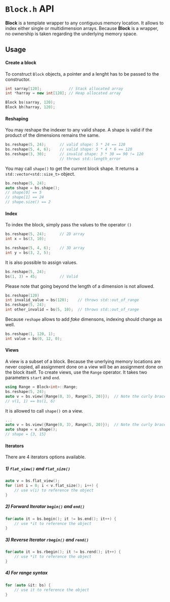 # `Block.h` API

**Block** is a template wrapper to any contiguous memory location. It allows to index either single or multidimension arrays.
Because **Block** is a wrapper, no ownership is taken regarding the underlying memory space.

## Usage

#### Create a block

To construct `Block` objects, a pointer and a lenght has to be passed to the constructor.

```cpp
int sarray[120];            // Stack allocated array
int *harray = new int[120]; // Heap allocated array

Block bs(sarray, 120);
Block bh(harray, 120);
```

#### Reshaping

You may reshape the indexer to any valid shape. A shape is valid if the product of the dimensions remains the same.

```cpp
bs.reshape(5, 24);      // valid shape: 5 * 24 == 120
bs.reshape(5, 4, 6);    // valid shape: 5 * 4 * 6 == 120
bs.reshape(3, 30);      // invalid shape: 3 * 30 == 90 != 120
                        // throws std::length_error
```

You may call `shape()` to get the current block shape. It returns a `std::vector<std::size_t>` object.

```cpp
bs.reshape(5, 24);
auto shape = bs.shape();
// shape[0] == 5
// shape[1] == 24
// shape.size() == 2
```

#### Index

To index the block, simply pass the values to the operator `()`

```cpp
bs.reshape(5, 24);      // 2D array
int x = bs(3, 10);

bs.reshape(5, 4, 6);    // 3D array
int y = bs(3, 2, 5);
```

It is also possible to assign values.

```cpp
bs.reshape(5, 24);
bs(1, 3) = 45;          // Valid
```

Please note that going beyond the length of a dimension is not allowed.

```cpp
bs.reshape(120)
int invalid_value = bs(120);    // throws std::out_of_range
bs.reshape(5, 24);
int other_invalid = bs(5, 10);  // throws std::out_of_range

```

Because `reshape` allows to add _fake_ dimensons, indexing should change as well.

```cpp
bs.reshape(1, 120, 1);
int value = bs(0, 12, 0);
```

#### Views

A view is a subset of a block. Because the unerlying memory locations are never copied, all assignment done on a view will be an assignment done on the block itself.
To create views, use the `Range` operator. It takes two parameters `start` and `end`.

```cpp
using Range = Block<int>::Range;
bs.reshape(5, 24);
auto v = bs.view({Range(0, 3), Range(5, 20)});  // Note the curly braces.
// v(1, 1) == bs(1, 6)
```

It is allowed to call `shape()` on a view.

```cpp
...
auto v = bs.view({Range(0, 3), Range(5, 20)});  // Note the curly braces.
auto shape = v.shape();
// shape = {3, 15}
```

#### Iterators

There are 4 iterators options available.

##### 1) `flat_view()` and `flat_size()`

```cpp
auto v = bs.flat_view();
for (int i = 0; i < v.flat_size(); i++) {
    // use v(i) to reference the object
}
```

##### 2) Forward Iterator `begin()` and `end()`

```cpp
for(auto it = bs.begin(); it != bs.end(); it++) {
    // use *it to reference the object
}
```

##### 3) Reverse Iterator `rbegin()` and `rend()`

```cpp
for(auto it = bs.rbegin(); it != bs.rend(); it++) {
    // use *it to reference the object
}
```

##### 4) For range syntax

```cpp
for (auto &it: bs) {
    // use it to reference the object
}
```
